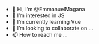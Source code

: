 - 👋 Hi, I’m @EmmanuelMagana
- 👀 I’m interested in JS
- 🌱 I’m currently learning Vue
- 💞️ I’m looking to collaborate on ...
- 📫 How to reach me ...

<!---
EmmanuelMagana/EmmanuelMagana is a ✨ special ✨ repository because its `README.md` (this file) appears on your GitHub profile.
You can click the Preview link to take a look at your changes.
--->
